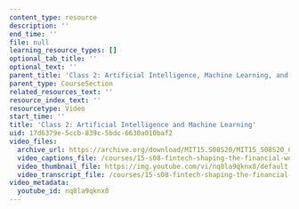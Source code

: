 ```yaml
---
content_type: resource
description: ''
end_time: ''
file: null
learning_resource_types: []
optional_tab_title: ''
optional_text: ''
parent_title: 'Class 2: Artificial Intelligence, Machine Learning, and Deep Learning'
parent_type: CourseSection
related_resources_text: ''
resource_index_text: ''
resourcetype: Video
start_time: ''
title: 'Class 2: Artificial Intelligence and Machine Learning'
uid: 17d6379e-5ccb-839c-5bdc-6630a010baf2
video_files:
  archive_url: https://archive.org/download/MIT15.S08S20/MIT15_S08S20_Class02_300k.mp4
  video_captions_file: /courses/15-s08-fintech-shaping-the-financial-world-spring-2020/7d1bea1b0bae5c21bd53e1e8e4451dea_nq8la9qknx8.vtt
  video_thumbnail_file: https://img.youtube.com/vi/nq8la9qknx8/default.jpg
  video_transcript_file: /courses/15-s08-fintech-shaping-the-financial-world-spring-2020/6474996d4f560535326ff1a711dfd3b1_nq8la9qknx8.pdf
video_metadata:
  youtube_id: nq8la9qknx8
---
```

